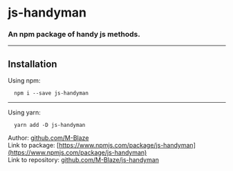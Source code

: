 # js-handyman

### An npm package of handy js methods.

---

## Installation

Using npm:

```
  npm i --save js-handyman
```

---

Using yarn:

```
  yarn add -D js-handyman
```

Author: [github.com/M-Blaze](github.com/M-Blaze)  
Link to package: [https://www.npmjs.com/package/js-handyman](https://www.npmjs.com/package/js-handyman)  
Link to repository: [github.com/M-Blaze/js-handyman](github.com/M-Blaze/js-handyman)
